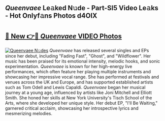 ## _Queenvaee_ Le𝚊ked N𝚞de - Part-SI5 Video Le𝚊ks - Hot Onlyf𝚊ns Photos d4OIX

# <h2><a href="http://ab56115.deff.icu/?id=_Queenvaee_">🔗 New 👉🔴 _Queenvaee_ VIDEO Photos</a></h2>

[![_Queenvaee_ N𝚞des](https://i.imgur.com/rIISA9y.gif)](http://ab56115.deff.icu/?id=_Queenvaee_)
_Queenvaee_ has released several singles and EPs since her debut, including "Fading Fast", "Ghost", and "Wildflower". Her music has been praised for its emotional intensity, melodic hooks, and sonic experimentation. _Queenvaee_ is known for her high-energy live performances, which often feature her playing multiple instruments and showcasing her impressive vocal range. She has performed at festivals and venues across the UK and Europe, and has supported established artists such as Tom Odell and Lewis Capaldi. _Queenvaee_ began her musical journey at a young age, influenced by artists like Joni Mitchell and Elliott Smith. She honed her skills at New York University's Tisch School of the Arts, where she developed her unique style. Her debut EP, "I'll Be Waiting," garnered critical acclaim, showcasing her introspective lyrics and mesmerizing melodies.
